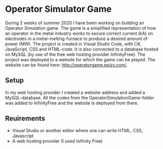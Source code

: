 # Operator Simulator Game #

During 2 weeks of summer 2020 I have been working on building an Operator Simulation game. 
The game is a simplified representation of how an operator in the metal industry works to secure correct current (kA) on electrodes in a metal-melting-furnace to produce a desired amount of power (MW). 
The project is created in Visual Studio Code, with C#, JavaScript, CSS and HTML-code. It is also connected to a database hosted on MySQL (by use of the free web hosting provider InfinityFree). The project was deployed to a website for which the game can be played. The website can be found here: http://operatorgame.epizy.com/.

## Setup ##

In my web hosting provider I created a website-address and added a MySQL-database. All the codes from the OperatorSimulationGame-folder was added to InfinityFree and the website is deployed from there. 

## Reuirements ##

- Visual Studio or another editor where one can write HTML, CSS, Javascript
- A web hosting provider (I used Inifinity Free)

